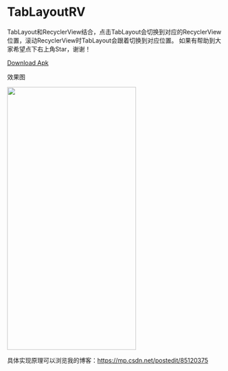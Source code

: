 # TabLayoutRV
TabLayout和RecyclerView结合，点击TabLayout会切换到对应的RecyclerView位置，滚动RecyclerView时TabLayout会跟着切换到对应位置。
如果有帮助到大家希望点下右上角Star，谢谢！

<a href="https://github.com/hnsycsxhzcsh/TabLayoutRV/blob/master/myres/tablayoutrv.apk">Download Apk</a>

效果图

<img src="https://github.com/hnsycsxhzcsh/TabLayoutRV/blob/master/myres/tablayoutrv.gif" width="300" height="612">

具体实现原理可以浏览我的博客：https://mp.csdn.net/postedit/85120375

